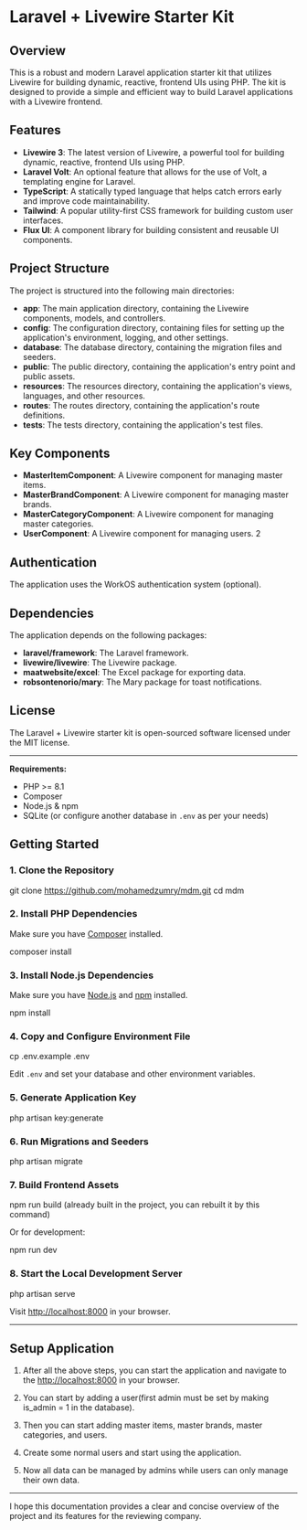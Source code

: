 # Laravel + Livewire Starter Kit

## Overview

This is a robust and modern Laravel application starter kit that utilizes Livewire for building dynamic, reactive, frontend UIs using PHP. The kit is designed to provide a simple and efficient way to build Laravel applications with a Livewire frontend.

## Features

* **Livewire 3**: The latest version of Livewire, a powerful tool for building dynamic, reactive, frontend UIs using PHP.
* **Laravel Volt**: An optional feature that allows for the use of Volt, a templating engine for Laravel.
* **TypeScript**: A statically typed language that helps catch errors early and improve code maintainability.
* **Tailwind**: A popular utility-first CSS framework for building custom user interfaces.
* **Flux UI**: A component library for building consistent and reusable UI components.

## Project Structure

The project is structured into the following main directories:

* **app**: The main application directory, containing the Livewire components, models, and controllers.
* **config**: The configuration directory, containing files for setting up the application's environment, logging, and other settings.
* **database**: The database directory, containing the migration files and seeders.
* **public**: The public directory, containing the application's entry point and public assets.
* **resources**: The resources directory, containing the application's views, languages, and other resources.
* **routes**: The routes directory, containing the application's route definitions.
* **tests**: The tests directory, containing the application's test files.

## Key Components

* **MasterItemComponent**: A Livewire component for managing master items.
* **MasterBrandComponent**: A Livewire component for managing master brands.
* **MasterCategoryComponent**: A Livewire component for managing master categories.
* **UserComponent**: A Livewire component for managing users.
2
## Authentication

The application uses the WorkOS authentication system (optional).

## Dependencies

The application depends on the following packages:

* **laravel/framework**: The Laravel framework.
* **livewire/livewire**: The Livewire package.
* **maatwebsite/excel**: The Excel package for exporting data.
* **robsontenorio/mary**: The Mary package for toast notifications.

## License

The Laravel + Livewire starter kit is open-sourced software licensed under the MIT license.

---

**Requirements:**  
- PHP >= 8.1  
- Composer  
- Node.js & npm  
- SQLite (or configure another database in `.env` as per your needs)


## Getting Started

### 1. Clone the Repository

git clone https://github.com/mohamedzumry/mdm.git
cd mdm


### 2. Install PHP Dependencies
Make sure you have [Composer](https://getcomposer.org/) installed.

composer install

### 3. Install Node.js Dependencies
Make sure you have [Node.js](https://nodejs.org/) and [npm](https://www.npmjs.com/) installed.

npm install

### 4. Copy and Configure Environment File

cp .env.example .env

Edit `.env` and set your database and other environment variables.

### 5. Generate Application Key

php artisan key:generate

### 6. Run Migrations and Seeders

php artisan migrate


### 7. Build Frontend Assets

npm run build (already built in the project, you can rebuilt it by this command)

Or for development:

npm run dev


### 8. Start the Local Development Server

php artisan serve

Visit [http://localhost:8000](http://localhost:8000) in your browser.

---

## Setup Application

1. After all the above steps, you can start the application and navigate to the [http://localhost:8000](http://localhost:8000) in your browser.

2. You can start by adding a user(first admin must be set by making is_admin = 1 in the database).

3. Then you can start adding master items, master brands, master categories, and users.

4. Create some normal users and start using the application.

5. Now all data can be managed by admins while users can only manage their own data.

---

I hope this documentation provides a clear and concise overview of the project and its features for the reviewing company.